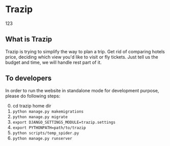 # Trazip
123
## What is Trazip
Trazip is trying to simplify the way to plan a trip. Get rid of comparing hotels price, deciding which view you'd like to visit or fly tickets. Just tell us the budget and time, we will handle rest part of it.

## To developers
In order to run the website in standalone mode for development purpose, please do following steps:

0. cd trazip home dir
1. `python manage.py makemigrations`
2. `python manage.py migrate`
3. `export DJANGO_SETTINGS_MODULE=trazip.settings`
4. `export PYTHONPATH=path/to/trazip`
5. `python scripts/temp_spider.py`
6. `python manage.py runserver`
